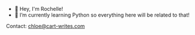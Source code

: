 - 👋 Hey, I'm Rochelle!
- 🌱 I’m currently learning Python so everything here will be related to that!


Contact:
chloe@cart-writes.com
